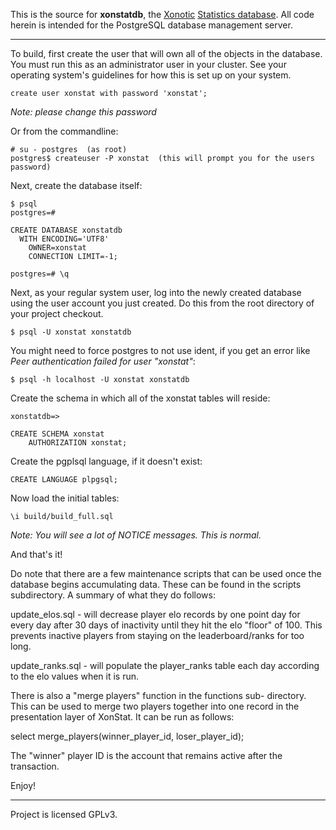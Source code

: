 This is the source for **xonstatdb**, the [Xonotic][xonotic] [Statistics database][xonstat].
All code herein is intended for the PostgreSQL database management server.

----

To build, first create the user that will own all of the objects in the database.
You must run this as an administrator user in your cluster.
See your operating system's guidelines for how this is set up on your system.

    create user xonstat with password 'xonstat';

   *Note: please change this password*

Or from the commandline:

    # su - postgres  (as root)
    postgres$ createuser -P xonstat  (this will prompt you for the users password)

Next, create the database itself:

    $ psql
    postgres=#

    CREATE DATABASE xonstatdb
      WITH ENCODING='UTF8'
        OWNER=xonstat
        CONNECTION LIMIT=-1;

    postgres=# \q

Next, as your regular system user, log into the newly created database
using the user account you just created.
Do this from the root directory of your project checkout.

    $ psql -U xonstat xonstatdb

You might need to force postgres to not use ident, if you get an error
like *Peer authentication failed for user "xonstat"*:

    $ psql -h localhost -U xonstat xonstatdb

Create the schema in which all of the xonstat tables will reside:

    xonstatdb=>
    
    CREATE SCHEMA xonstat
        AUTHORIZATION xonstat;

Create the pgplsql language, if it doesn't exist:

    CREATE LANGUAGE plpgsql;

Now load the initial tables:

    \i build/build_full.sql

   *Note: You will see a lot of NOTICE messages. This is normal.*

And that's it!

Do note that there are a few maintenance scripts that can be used
once the database begins accumulating data. These can be found in 
the scripts subdirectory. A summary of what they do follows:

  update\_elos.sql - will decrease player elo records by one point 
                    day for every day after 30 days of inactivity
                    until they hit the elo "floor" of 100. This 
                    prevents inactive players from staying on the 
                    leaderboard/ranks for too long.

  update\_ranks.sql - will populate the player\_ranks table each day
                     according to the elo values when it is run.

There is also a "merge players" function in the functions sub-
directory. This can be used to merge two players together into one
record in the presentation layer of XonStat. It can be run as follows:

  select merge\_players(winner\_player\_id, loser\_player\_id);

The "winner" player ID is the account that remains active after the
transaction.

Enjoy!

[xonotic]: http://www.xonotic.org/
[xonstat]: http://stats.xonotic.org/

----

Project is licensed GPLv3.
